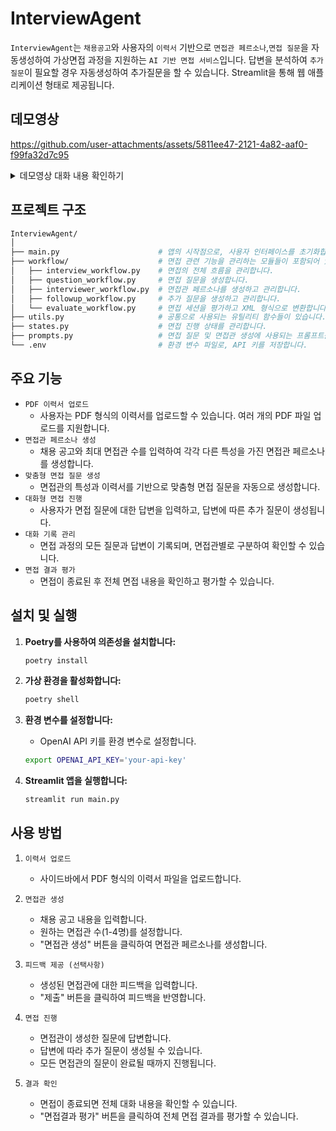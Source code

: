 # InterviewAgent

`InterviewAgent`는 `채용공고`와 사용자의 `이력서` 기반으로 `면접관 페르소나`,`면접 질문`을 자동생성하여 가상면접 과정을 지원하는 `AI 기반 면접 서비스`입니다.
답변을 분석하여 `추가질문`이 필요할 경우 자동생성하여 추가질문을 할 수 있습니다. Streamlit을 통해 웹 애플리케이션 형태로 제공됩니다.



## 데모영상
https://github.com/user-attachments/assets/5811ee47-2121-4a82-aaf0-f99fa32d7c95

<details>
   <summary>데모영상 대화 내용 확인하기</summary>
<div markdown="1">

# 기술 면접 질문 및 답변 정리

## 면접관: 이정훈
- **소속:** 원티드랩 AI기술팀
- **직위:** AI 엔지니어
- **경력:** 5년
- **주요 업무:** 머신러닝 모델 개발 및 데이터 분석
- **평가 포인트:** 머신러닝 솔루션의 HR 문제 해결 효과성, 문제 해결 능력, 창의성, 멀티 에이전트 아키텍처와 LLM API 연동 경험
  
### 초기 생성 질문
1. SBERT 모델을 개발할 때 어떤 기술적 도전과제를 직면했으며, 그것을 어떻게 해결했는지 공유해 주세요.
2. OCR 기반 일정 추출 시스템을 구축할 때 프롬프트 엔지니어링을 어떤 방법으로 적용했는지 설명해 주세요.
3. 프로젝트 협업 경험 중 팀워크를 어떻게 강화했고, 그로 인해 팀의 성과에 어떤 영향을 미쳤는지 예시를 들어 주세요.

### 질문 및 답변

#### Q1: SBERT 모델을 개발할 때 어떤 기술적 도전과제를 직면했으며, 그것을 어떻게 해결했는지 공유해 주세요.
- **답변:**
   - SBERT 모델 개발 시 특허 도메인에 최적화된 임베딩을 만드는 것이 주요 도전 과제였습니다. 이를 위해 KoPatElectra 특허 도메인 토큰과 KLUE-base 사전을 통합하고, KIPRIS 특허 요약문을 통한 MLM(Masked Language Model) 추가 학습을 진행했습니다. 이러한 Domain Adaptation 접근을 통해 키워드 기반 검색의 한계를 극복하고, 문장 단위 임베딩으로 세부 기술 간 더 정확한 유사도를 평가할 수 있었습니다.

- **추가질문:** 도메인 적응을 위해 사용한 구체적인 방법론이나 기술 스택에 대해 더 설명해 주실 수 있나요?

- **추가답변:**
   - Domain Adaptation을 위해 KoPatElectra의 특허 도메인 토큰과 KLUE-base 사전을 통합하고, KIPRIS 특허 요약문을 활용한 Masked Language Model(MLM) 추가 학습을 수행했습니다. 구체적으로는 PyTorch를 기반으로 NLI(Natural Language Inference)와 STS(Semantic Textual Similarity) 파인튜닝을 적용하여 Sentence-BERT 모델의 성능을 개선했습니다. 이를 통해 기존 키워드 기반 검색 대비 더 의미론적으로 정확한 특허 검색 시스템을 구현할 수 있었고, 실제 내부 연구원 15명을 대상으로 한 평가에서 NDCG@10 기준 0.66의 성과를 달성했습니다.

#### Q2: OCR 기반 일정 추출 시스템을 구축할 때 프롬프트 엔지니어링을 어떤 방법으로 적용했는지 설명해 주세요.
- **답변:**
   - 몽글몽글 프로젝트에서 OCR + LLM 기반 일정 추출 시스템 구축 시, 여러 OCR 모델(EasyOCR, Pororo, Tesseract)의 결과를 결합하고 GPT-4o mini를 활용한 후보정 파이프라인을 설계했습니다. 특히 일정의 일시, 시간, 대상, 내용, 비고 등 메타데이터를 정확하게 추출하기 위해 구조화된 프롬프트 엔지니어링을 적용했으며, 주요 일정 외 참고사항의 '기타' 정보를 분류하는 프롬프트를 개발했습니다. 이를 통해 유료 OCR API 대비 1/3 비용으로 자동 일정 추출 파이프라인을 구축할 수 있었습니다.

#### Q3: 프로젝트 협업 경험 중 팀워크를 어떻게 강화했고, 그로 인해 팀의 성과에 어떤 영향을 미쳤는지 예시를 들어 주세요.
- **답변:**
    - 제가 참여한 몽글몽글과 YouTube 핫클립 자동생성기 프로젝트에서는 팀원들과 긴밀히 협업하여 혁신적인 솔루션을 만들었습니다. 특히 멀티모달 AI 시스템 개발 시 ML, 백엔드, 프론트엔드 팀원들 간 지속적인 소통과 기술 공유를 통해 시너지를 창출했습니다. 예를 들어 YouTube 핫클립 프로젝트에서는 Vision Modality와 Text Modality를 결합하는 과정에서 서로의 전문성을 공유하고, 프롬프트 엔지니어링 기법을 함께 개선하여 최종적으로 카테고리별 평균 Hit Rate를 18.52% 개선할 수 있었습니다.

---

## 면접관: 박수진

- **소속:** 원티드랩 AI기술팀
- **직위:** MLOps 엔지니어
- **경력:** 3년
- **주요 업무:** ML 시스템 구축 및 관리, 서비스 안정성 보장
- **평가 포인트:** 시스템 안정성 및 효율성 유지 능력, 빠른 실행과 피드백 반영 능력, 원티드랩 미션/가치 이해도
  
### 초기 생성 질문
1. 과학기술사업화진흥원에서 개발한 유사특허 검색 시스템에서 추론 속도를 62% 개선했다고 했습니다. 이 과정에서 어떤 주요 최적화 전략을 사용했는지 설명해 주세요.
2. 몽글몽글 프로젝트에서의 AI 기반 자동 일정 추출 파이프라인 구축 과정에서 가장 큰 도전 과제는 무엇이었고, 이를 어떻게 해결했는지 설명 부탁드립니다.
3. YouTube 핫클립 자동생성기의 모델 의존성 격리와 자동화된 추론 프로세스를 설명해 주시고, 이를 통해 어떤 효율성을 얻었는지 말씀해 주세요.

### 질문 및 답변

#### Q1: 과학기술사업화진흥원에서 개발한 유사특허 검색 시스템에서 추론 속도를 62% 개선했다고 했습니다. 이 과정에서 어떤 주요 최적화 전략을 사용했는지 설명해 주세요.
- **답변:** 유사특허 검색 시스템의 추론 속도 개선을 위해 Faiss 라이브러리를 활용한 벡터 데이터베이스 구축과 도메인 특화 Sentence-BERT 모델 개발에 집중했습니다. 특히 KIPRIS 특허 서지정보 158만 건을 기반으로 벡터 인덱싱을 최적화하고, KoPatElectra 특허 도메인 토큰과 KLUE-base 사전을 통합한 도메인 적응 학습을 통해 검색 효율성을 크게 향상시켰습니다. 이러한 접근을 통해 기존 Doc2Vec 모델 대비 평균 검색 시간을 1분 34초에서 58초로 단축할 수 있었습니다.

#### Q2: 몽글몽글 프로젝트에서의 AI 기반 자동 일정 추출 파이프라인 구축 과정에서 가장 큰 도전 과제는 무엇이었고, 이를 어떻게 해결했는지 설명 부탁드립니다.
- **답변:**
    - 가장 큰 도전 과제는 OCR 단계에서 발생하는 정보 오인식 문제였습니다. 초기에는 단일 OCR 모델 사용으로 인해 행사명, 장소, 시간, 준비물 등 중요 정보의 정확도가 낮았습니다. 이를 해결하기 위해 EasyOCR, Pororo, Tesseract 등 다중 OCR 모델을 결합하고, GPT-4o mini를 활용한 후보정 파이프라인을 설계했습니다. 특히 LLM을 통해 오타를 교정하고 구조화된 메타데이터를 추출하는 프롬프트 엔지니어링을 적용하여, 유료 OCR API 대비 1/3 비용으로 높은 정확도의 자동 일정 추출 시스템을 구현할 수 있었습니다.

#### Q3: YouTube 핫클립 자동생성기의 모델 의존성 격리와 자동화된 추론 프로세스를 설명해 주시고, 이를 통해 어떤 효율성을 얻었는지 말씀해 주세요.
- **답변:**
     - YouTube 핫클립 자동생성기 프로젝트에서는 Audio, Text, Vision 모델 간 패키지 의존성 충돌 문제를 해결하기 위해 Docker Compose 기반의 멀티 컨테이너 아키텍처를 구축했습니다. 각 모델(OpenAI Whisper, CLIP, Mistral AI)을 개별 컨테이너로 격리시켜 의존성 문제를 해결하고, 통합 추론 파이프라인을 자동화했습니다. 이를 통해 모델 간 리소스 관리가 용이해졌으며, 4비트 양자화와 결합하여 메모리 사용량을 70% 절감하고 추론 속도를 50% 개선하는 성과를 달성했습니다.
---

## 종합평가 결과
### 모의 면접 피드백

#### 1. SBERT 모델 개발 시 기술적 도전과제
**답변:** SBERT 모델 개발 시 특허 도메인에 최적화된 임베딩을 만드는 것이 주요 도전 과제였습니다. 이를 위해 KoPatElectra 특허 도메인 토큰과 KLUE-base 사전을 통합하고, KIPRIS 특허 요약문을 통한 MLM(Masked Language Model) 추가 학습을 진행했습니다. 이러한 Domain Adaptation 접근을 통해 키워드 기반 검색의 한계를 극복하고, 문장 단위 임베딩으로 세부 기술 간 더 정확한 유사도를 평가할 수 있었습니다.

**피드백:**
1. **명확성:** 답변이 명확하고 이해하기 쉬웠습니다. 기술적 용어를 적절히 사용하여 전문성을 잘 드러냈습니다.
2. **기술적 깊이:** 다양한 기술적 요소를 언급하여 깊이를 보여주었습니다. 그러나 각 기술의 구체적인 작동 방식이나 효과에 대한 설명이 추가되면 더 좋을 것 같습니다.
3. **전문성:** 전문적인 용어 사용이 좋았으나, 비전문가도 이해할 수 있도록 간단한 설명을 추가하는 것이 좋습니다.

**개선 제안:** 기술적 요소에 대한 간단한 설명을 추가하여 비전문가도 이해할 수 있도록 하세요. 예를 들어, "MLM은 문맥을 이해하는 데 도움을 주는 기술입니다."와 같은 설명이 도움이 될 수 있습니다.

---

#### 2. 도메인 적응을 위한 방법론
**답변:** Domain Adaptation을 위해 KoPatElectra의 특허 도메인 토큰과 KLUE-base 사전을 통합하고, KIPRIS 특허 요약문을 활용한 Masked Language Model(MLM) 추가 학습을 수행했습니다. 구체적으로는 PyTorch를 기반으로 NLI(Natural Language Inference)와 STS(Semantic Textual Similarity) 파인튜닝을 적용하여 Sentence-BERT 모델의 성능을 개선했습니다. 이를 통해 기존 키워드 기반 검색 대비 더 의미론적으로 정확한 특허 검색 시스템을 구현할 수 있었고, 실제 내부 연구원 15명을 대상으로 한 평가에서 NDCG@10 기준 0.66의 성과를 달성했습니다.

**피드백:**
1. **완전성:** 답변이 매우 완전하며, 구체적인 수치와 결과를 제시하여 신뢰성을 높였습니다.
2. **기술적 깊이:** 다양한 기술적 요소를 잘 설명하였고, 성과를 수치로 제시하여 효과를 명확히 했습니다.
3. **관련성:** 질문에 대한 답변이 매우 관련성이 높았습니다.

**개선 제안:** 성과를 수치로 제시한 것은 좋지만, 그 수치가 어떤 의미를 가지는지에 대한 설명을 추가하면 더 좋을 것 같습니다. 예를 들어, "NDCG@10 기준 0.66은 업계 평균보다 20% 높은 수치입니다."와 같은 비교가 도움이 될 수 있습니다.

---

#### 3. OCR 기반 일정 추출 시스템 구축
**답변:** 몽글몽글 프로젝트에서 OCR + LLM 기반 일정 추출 시스템 구축 시, 여러 OCR 모델(EasyOCR, Pororo, Tesseract)의 결과를 결합하고 GPT-4o mini를 활용한 후보정 파이프라인을 설계했습니다. 특히 일정의 일시, 시간, 대상, 내용, 비고 등 메타데이터를 정확하게 추출하기 위해 구조화된 프롬프트 엔지니어링을 적용했으며, 주요 일정 외 참고사항의 '기타' 정보를 분류하는 프롬프트를 개발했습니다. 이를 통해 유료 OCR API 대비 1/3 비용으로 자동 일정 추출 파이프라인을 구축할 수 있었습니다.

**피드백:**
1. **완전성:** 전반적으로 잘 설명하였으나, 프롬프트 엔지니어링의 구체적인 방법론에 대한 설명이 부족했습니다.
2. **명확성:** '구조화된 프롬프트 엔지니어링'에 대한 구체적인 설명이 부족하여 다소 모호할 수 있습니다.
3. **기술적 깊이:** 다양한 OCR 모델을 언급하여 기술적 깊이를 보여주었으나, 프롬프트 엔지니어링의 구체적인 기술적 세부사항이 부족합니다.

**개선 제안:** 프롬프트 엔지니어링의 구체적인 예시를 들어 설명하면 좋습니다. 예를 들어, "일정의 일시를 추출하기 위해 '일시: {날짜}'와 같은 형식을 사용했습니다."와 같은 구체적인 예시가 도움이 될 것입니다.

---

#### 4. 프로젝트 협업 경험
**답변:** 제가 참여한 몽글몽글과 YouTube 핫클립 자동생성기 프로젝트에서는 팀원들과 긴밀히 협업하여 혁신적인 솔루션을 만들었습니다. 특히 멀티모달 AI 시스템 개발 시 ML, 백엔드, 프론트엔드 팀원들 간 지속적인 소통과 기술 공유를 통해 시너지를 창출했습니다. 예를 들어 YouTube 핫클립 프로젝트에서는 Vision Modality와 Text Modality를 결합하는 과정에서 서로의 전문성을 공유하고, 프롬프트 엔지니어링 기법을 함께 개선하여 최종적으로 카테고리별 평균 Hit Rate를 18.52% 개선할 수 있었습니다.

**피드백:**
1. **완전성:** 팀워크 강화 방법과 성과를 잘 설명하였습니다.
2. **명확성:** 답변이 명확하고 구체적입니다.
3. **기술적 깊이:** 기술적인 측면을 잘 다루고 있어 충분한 기술적 이해를 보여줍니다.

**개선 제안:** 팀워크를 강화하기 위해 어떤 구체적인 방법을 사용했는지에 대한 예시를 추가하면 좋습니다. 예를 들어, "주간 회의를 통해 각 팀의 진행 상황을 공유했습니다."와 같은 구체적인 방법이 도움이 될 것입니다.

---

### 종합 피드백
- **강점:** 기술적 깊이와 전문성이 뛰어나며, 구체적인 성과를 수치로 제시하여 신뢰성을 높였습니다. 명확한 의사소통 능력도 돋보입니다.
- **개선 필요 사항:** 기술적 요소에 대한 간단한 설명 추가, 구체적인 예시 제공, 성과의 의미에 대한 설명 보강이 필요합니다.

### 개선 방안
1. **명확한 설명 연습:** 기술적 용어를 비전문가도 이해할 수 있도록 설명하는 연습을 하세요.
2. **구체적인 예시 준비:** 각 기술적 접근 방식에 대한 구체적인 예시를 미리 준비해 두세요.
3. **성과의 의미 설명:** 성과를 수치로 제시할 때 그 의미를 설명하는 연습을 하세요.

이러한 개선 방안을 통해 면접에서 더욱 강력한 인상을 남길 수 있을 것입니다. 추가적인 연습 자료나 리소스가 필요하다면 언제든지 말씀해 주세요.

</div>
</details>

## 프로젝트 구조

```bash
InterviewAgent/
│
├── main.py                      # 앱의 시작점으로, 사용자 인터페이스를 초기화합니다.
├── workflow/                    # 면접 관련 기능을 관리하는 모듈들이 포함되어 있습니다.
│   ├── interview_workflow.py    # 면접의 전체 흐름을 관리합니다.
│   ├── question_workflow.py     # 면접 질문을 생성합니다.
│   ├── interviewer_workflow.py  # 면접관 페르소나를 생성하고 관리합니다.
│   ├── followup_workflow.py     # 추가 질문을 생성하고 관리합니다.
│   └── evaluate_workflow.py     # 면접 세션을 평가하고 XML 형식으로 변환합니다.
├── utils.py                     # 공통으로 사용되는 유틸리티 함수들이 있습니다.
├── states.py                    # 면접 진행 상태를 관리합니다.
├── prompts.py                   # 면접 질문 및 면접관 생성에 사용되는 프롬프트를 정의합니다.
└── .env                         # 환경 변수 파일로, API 키를 저장합니다.
```
## 주요 기능

- `PDF 이력서 업로드`
   - 사용자는 PDF 형식의 이력서를 업로드할 수 있습니다. 여러 개의 PDF 파일 업로드를 지원합니다.
- `면접관 페르소나 생성`
   - 채용 공고와 최대 면접관 수를 입력하여 각각 다른 특성을 가진 면접관 페르소나를 생성합니다.
- `맞춤형 면접 질문 생성`
   - 면접관의 특성과 이력서를 기반으로 맞춤형 면접 질문을 자동으로 생성합니다.
- `대화형 면접 진행`
   - 사용자가 면접 질문에 대한 답변을 입력하고, 답변에 따른 추가 질문이 생성됩니다.
- `대화 기록 관리`
   - 면접 과정의 모든 질문과 답변이 기록되며, 면접관별로 구분하여 확인할 수 있습니다.
- `면접 결과 평가`
   - 면접이 종료된 후 전체 면접 내용을 확인하고 평가할 수 있습니다.

## 설치 및 실행

1. **Poetry를 사용하여 의존성을 설치합니다:**
   ```bash
   poetry install
   ```

2. **가상 환경을 활성화합니다:**
   ```bash
   poetry shell
   ```

3. **환경 변수를 설정합니다:**
   - OpenAI API 키를 환경 변수로 설정합니다.
   ```bash
   export OPENAI_API_KEY='your-api-key'
   ```

4. **Streamlit 앱을 실행합니다:**
   ```bash
   streamlit run main.py
   ```

## 사용 방법

1. `이력서 업로드`
   - 사이드바에서 PDF 형식의 이력서 파일을 업로드합니다.

2. `면접관 생성`
   - 채용 공고 내용을 입력합니다.
   - 원하는 면접관 수(1-4명)를 설정합니다.
   - "면접관 생성" 버튼을 클릭하여 면접관 페르소나를 생성합니다.

3. `피드백 제공 (선택사항)`
   - 생성된 면접관에 대한 피드백을 입력합니다.
   - "제출" 버튼을 클릭하여 피드백을 반영합니다.

4. `면접 진행`
   - 면접관이 생성한 질문에 답변합니다.
   - 답변에 따라 추가 질문이 생성될 수 있습니다.
   - 모든 면접관의 질문이 완료될 때까지 진행됩니다.

5. `결과 확인`
   - 면접이 종료되면 전체 대화 내용을 확인할 수 있습니다.
   - "면접결과 평가" 버튼을 클릭하여 전체 면접 결과를 평가할 수 있습니다.

